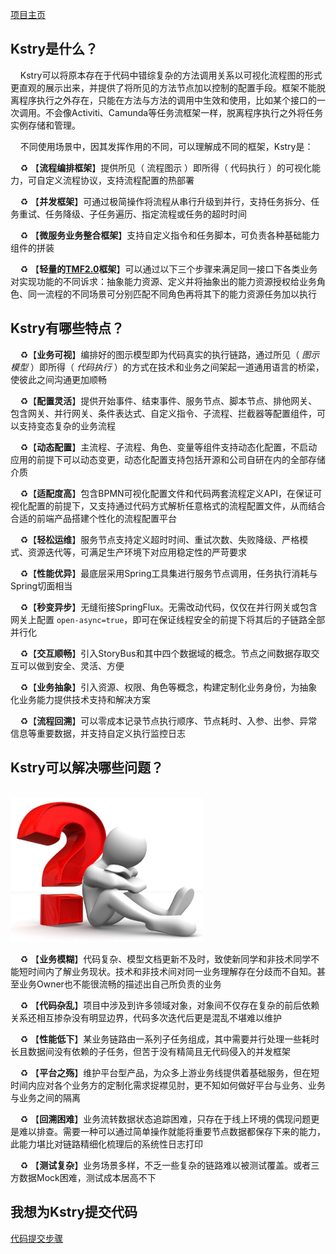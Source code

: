 
[项目主页](http://kstry.cn)

## Kstry是什么？

&nbsp;&nbsp;&nbsp;&nbsp;Kstry可以将原本存在于代码中错综复杂的方法调用关系以可视化流程图的形式更直观的展示出来，并提供了将所见的方法节点加以控制的配置手段。框架不能脱离程序执行之外存在，只能在方法与方法的调用中生效和使用，比如某个接口的一次调用。不会像Activiti、Camunda等任务流框架一样，脱离程序执行之外将任务实例存储和管理。

&nbsp;&nbsp;&nbsp;&nbsp;不同使用场景中，因其发挥作用的不同，可以理解成不同的框架，Kstry是：

&nbsp;&nbsp;&nbsp;&nbsp;♻️ 【**流程编排框架**】提供所见（ 流程图示 ）即所得（ 代码执行 ）的可视化能力，可自定义流程协议，支持流程配置的热部署

&nbsp;&nbsp;&nbsp;&nbsp;♻️ 【**并发框架**】可通过极简操作将流程从串行升级到并行，支持任务拆分、任务重试、任务降级、子任务遍历、指定流程或任务的超时时间

&nbsp;&nbsp;&nbsp;&nbsp;♻️ 【**微服务业务整合框架**】支持自定义指令和任务脚本，可负责各种基础能力组件的拼装

&nbsp;&nbsp;&nbsp;&nbsp;♻️ 【**轻量的[TMF2.0](https://developer.aliyun.com/ebook/read/796?spm=a2c6h.26392459.ebook-detail.4.65e0407dHAnPgD)框架**】可以通过以下三个步骤来满足同一接口下各类业务对实现功能的不同诉求：抽象能力资源、定义并将抽象出的能力资源授权给业务角色、同一流程的不同场景可分别匹配不同角色再将其下的能力资源任务加以执行



## Kstry有哪些特点？

&nbsp;&nbsp;&nbsp;&nbsp;♻️【**业务可视**】编排好的图示模型即为代码真实的执行链路，通过所见（ *图示模型* ）即所得（ *代码执行* ）的方式在技术和业务之间架起一道通用语言的桥梁，使彼此之间沟通更加顺畅

&nbsp;&nbsp;&nbsp;&nbsp;♻️【**配置灵活**】提供开始事件、结束事件、服务节点、脚本节点、排他网关、包含网关、并行网关、条件表达式、自定义指令、子流程、拦截器等配置组件，可以支持变态复杂的业务流程

&nbsp;&nbsp;&nbsp;&nbsp;♻️【**动态配置**】主流程、子流程、角色、变量等组件支持动态化配置，不启动应用的前提下可以动态变更，动态化配置支持包括开源和公司自研在内的全部存储介质

&nbsp;&nbsp;&nbsp;&nbsp;♻️【**适配度高**】包含BPMN可视化配置文件和代码两套流程定义API，在保证可视化配置的前提下，又支持通过代码方式解析任意格式的流程配置文件，从而结合合适的前端产品搭建个性化的流程配置平台

&nbsp;&nbsp;&nbsp;&nbsp;♻️【**轻松运维**】服务节点支持定义超时时间、重试次数、失败降级、严格模式、资源迭代等，可满足生产环境下对应用稳定性的严苛要求

&nbsp;&nbsp;&nbsp;&nbsp;♻️【**性能优异**】最底层采用Spring工具集进行服务节点调用，任务执行消耗与Spring切面相当

&nbsp;&nbsp;&nbsp;&nbsp;♻️【**秒变异步**】无缝衔接SpringFlux。无需改动代码，仅仅在并行网关或包含网关上配置 `open-async=true`，即可在保证线程安全的前提下将其后的子链路全部并行化

&nbsp;&nbsp;&nbsp;&nbsp;♻️【**交互顺畅**】引入StoryBus和其中四个数据域的概念。节点之间数据存取交互可以做到安全、灵活、方便

&nbsp;&nbsp;&nbsp;&nbsp;♻️【**业务抽象**】引入资源、权限、角色等概念，构建定制化业务身份，为抽象化业务能力提供技术支持和解决方案

&nbsp;&nbsp;&nbsp;&nbsp;♻️【**流程回溯**】可以零成本记录节点执行顺序、节点耗时、入参、出参、异常信息等重要数据，并支持自定义执行监控日志

## Kstry可以解决哪些问题？

<br />

<img src="doc/img/119821418.jpg" alt="119821418" style="zoom:30%;" /> 

&nbsp;&nbsp;&nbsp;&nbsp;♻️ 【**业务模糊**】代码复杂、模型文档更新不及时，致使新同学和非技术同学不能短时间内了解业务现状。技术和非技术间对同一业务理解存在分歧而不自知。甚至业务Owner也不能很流畅的描述出自己所负责的业务

&nbsp;&nbsp;&nbsp;&nbsp;♻️ 【**代码杂乱**】项目中涉及到许多领域对象，对象间不仅存在复杂的前后依赖关系还相互掺杂没有明显边界，代码多次迭代后更是混乱不堪难以维护

&nbsp;&nbsp;&nbsp;&nbsp;♻️ 【**性能低下**】某业务链路由一系列子任务组成，其中需要并行处理一些耗时长且数据间没有依赖的子任务，但苦于没有精简且无代码侵入的并发框架

&nbsp;&nbsp;&nbsp;&nbsp;♻️ 【**平台之殇**】维护平台型产品，为众多上游业务线提供着基础服务，但在短时间内应对各个业务方的定制化需求捉襟见肘，更不知如何做好平台与业务、业务与业务之间的隔离

&nbsp;&nbsp;&nbsp;&nbsp;♻️ 【**回溯困难**】业务流转数据状态追踪困难，只存在于线上环境的偶现问题更是难以排查。需要一种可以通过简单操作就能将重要节点数据都保存下来的能力，此能力堪比对链路精细化梳理后的系统性日志打印

&nbsp;&nbsp;&nbsp;&nbsp;♻️ 【**测试复杂**】业务场景多样，不乏一些复杂的链路难以被测试覆盖。或者三方数据Mock困难，测试成本居高不下

## 我想为Kstry提交代码
[代码提交步骤](https://gitee.com/kstry/kstry-core/blob/master/doc/join-and-coding.md)

